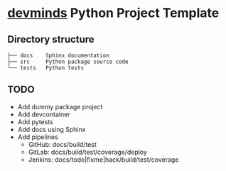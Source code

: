 # [devminds](https://devminds.ch) Python Project Template

## Directory structure

```
├── docs    Sphinx documentation
├── src     Python package source code
└── tests   Python tests
```

## TODO

* Add dummy package project
* Add devcontainer
* Add pytests
* Add docs using Sphinx
* Add pipelines
  * GitHub: docs/build/test
  * GitLab: docs/build/test/coverage/deploy
  * Jenkins: docs/todo|fixme|hack/build/test/coverage
